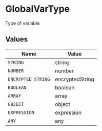 # GlobalVarType

Type of variable


## Values

| Name               | Value              |
| ------------------ | ------------------ |
| `STRING`           | string             |
| `NUMBER`           | number             |
| `ENCRYPTED_STRING` | encryptedString    |
| `BOOLEAN`          | boolean            |
| `ARRAY`            | array              |
| `OBJECT`           | object             |
| `EXPRESSION`       | expression         |
| `ANY`              | any                |
